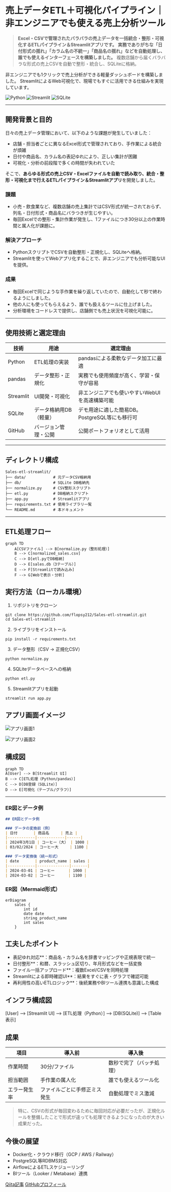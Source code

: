 # 売上データETL＋可視化パイプライン｜非エンジニアでも使える売上分析ツール

> **Excel・CSVで管理されたバラバラの売上データを一括統合・整形・可視化するETLパイプライン＆Streamlitアプリです。** 
> **実務でありがちな「日付形式の揺れ」「カラム名の不統一」「商品名の揺れ」などを自動処理し、誰でも使えるインターフェースを構築しました。**
複数店舗から届くバラバラな形式の売上CSVを自動で整形・統合し、SQLiteに格納。

非エンジニアでも1クリックで売上分析ができる軽量ダッシュボードを構築しました。
StreamlitによるWeb可視化で、現場でもすぐに活用できる仕組みを実現しています。

![Python](https://img.shields.io/badge/python-3.10-blue)
![Streamlit](https://img.shields.io/badge/streamlit-%E2%AD%90-red)
![SQLite](https://img.shields.io/badge/sqlite-db-lightgrey)

---

## 開発背景と目的

日々の売上データ管理において、以下のような課題が発生していました：

- 店舗・担当者ごとに異なるExcel形式で管理されており、手作業による統合が煩雑
- 日付や商品名、カラム名の表記ゆれにより、正しい集計が困難
- 可視化・分析の前段階で多くの時間が失われていた

そこで、**あらゆる形式の売上CSV・Excelファイルを自動で読み取り、統合・整形・可視化まで行えるETLパイプライン＆Streamlitアプリ**を開発しました。

### 課題
- 小売・飲食業など、複数店舗の売上集計ではCSV形式が統一されておらず、列名・日付形式・商品名にバラつきが生じやすい。
- 毎回Excelでの整形・集計作業が発生し、1ファイルにつき30分以上の作業時間と属人化が課題に。

### 解決アプローチ
- PythonスクリプトでCSVを自動整形・正規化し、SQLiteへ格納。
- Streamlitを使ってWebアプリ化することで、非エンジニアでも分析可能なUIを提供。

### 成果
- 毎回Excelで同じような手作業を繰り返していたので、自動化して秒で終わるようにしました。
- 他の人にも使ってもらえるよう、誰でも扱えるツールに仕上げました。
- 分析環境をコードレスで提供し、店舗側でも売上状況を可視化可能に。
---

## 使用技術と選定理由

| 技術       | 用途                         | 選定理由 |
|------------|------------------------------|----------|
| Python     | ETL処理の実装                | pandasによる柔軟なデータ加工に最適 |
| pandas     | データ整形・正規化           | 実務でも使用頻度が高く、学習・保守が容易 |
| Streamlit  | UI開発・可視化               | 非エンジニアでも使いやすいWebUIを高速構築可能 |
| SQLite     | データ格納用DB（軽量）       | デモ用途に適した簡易DB。PostgreSQL等にも移行可 |
| GitHub     | バージョン管理・公開         | 公開ポートフォリオとして活用 |


---

## ディレクトリ構成

```plaintext
Sales-etl-streamlit/
├── data/            # 元データCSV格納用
├── db/              # SQLite DB格納先
├── normalize.py     # CSV整形スクリプト
├── etl.py           # DB格納スクリプト
├── app.py           # Streamlitアプリ
├── requirements.txt # 使用ライブラリ一覧
└── README.md        # 本ドキュメント
```

---

## ETL処理フロー

```mermaid
graph TD
    A[CSVファイル] --> B[normalize.py（整形処理）]
    B --> C[normalized_sales.csv]
    C --> D[etl.pyでDB格納]
    D --> E[sales.db（3テーブル）]
    E --> F[Streamlitで読み込み]
    F --> G[Webで表示・分析]
```

## 実行方法（ローカル環境）

1. リポジトリをクローン

```bash<br>git clone ...
git clone https://github.com/flopsy212/Sales-etl-streamlit.git
cd Sales-etl-streamlit
```

2. ライブラリをインストール 
  ```
pip install -r requirements.txt
```

3. データ整形（CSV → 正規化CSV）
```
python normalize.py
```

 4. SQLiteデータベースへの格納
```
python etl.py
```

 5. Streamlitアプリを起動
```
streamlit run app.py
```

## アプリ画面イメージ

![アプリ画面1](https://github.com/user-attachments/assets/ab39ccd4-9124-4059-b3f9-97d6d8360444)

![アプリ画面2](https://github.com/user-attachments/assets/309b3da5-5751-4347-9223-aad40431fa88)


## 構成図

```mermaid
graph TD
A[User] --> B[Streamlit UI]
B --> C[ETL処理（Python/pandas）]
C --> D[DB登録（SQLite）]
D --> E[可視化（テーブル/グラフ）]
```


---

### ER図とデータ例

```markdown
## ER図とデータ例

### データの変換前（例）
| 日付       | 商品名     | 売上 |
|------------|------------|------|
| 2024年3月1日 | コーヒー（大） | 1000 |
| 03/02/2024 | コーヒー大     | 1100 |

### データ変換後（統一形式）
| date       | product_name | sales |
|------------|--------------|-------|
| 2024-03-01 | コーヒー      | 1000 |
| 2024-03-02 | コーヒー      | 1100 |
```

### ER図（Mermaid形式）
```mermaid
erDiagram
    sales {
        int id
        date date
        string product_name
        int sales
    }
```

## 工夫したポイント

- 表記ゆれ対応**：商品名・カラム名を辞書マッピングや正規表現で統一
- 日付整形**：和暦、スラッシュ区切り、年月形式などを一括変換
- ファイル一括アップロード**：複数Excel/CSVを同時処理
- Streamlitによる即時確認UI**：結果をすぐに表・グラフで確認可能
- 再利用性の高いETLロジック**：後続業務やBIツール連携も意識した構成

## インフラ構成図
[User] --> [Streamlit UI] --> [ETL処理（Python）] --> [DB(SQLite)] --> [Table表示]

## 成果

| 項目         | 導入前            | 導入後            |
|--------------|-----------------------------|-----------------------------|
| 作業時間     | 30分/ファイル               | 数秒で完了（バッチ処理）   |
| 担当範囲     | 手作業の属人化              | 誰でも使えるツール化       |
| エラー発生率 | ファイルごとに手修正ミス発生 | 自動処理でミス激減         |

> 特に、CSVの形式が毎回変わるために毎回対応が必要だったが、正規化ルールを整備したことで形式が違っても処理できるようになったのが大きい成果だった。

## 今後の展望

- Docker化・クラウド移行（GCP / AWS / Railway）
- PostgreSQL等RDBMS対応
- AirflowによるETLスケジューリング
- BIツール（Looker / Metabase）連携


[Qiita記事](https://qiita.com/flopsy_tech/items/def6a3f746bfd440c3f6)
[GitHubプロフィール](https://github.com/flopsy212)
